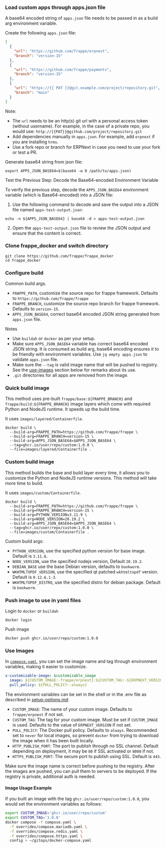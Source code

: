 ### Load custom apps through apps.json file

A base64 encoded string of `apps.json` file needs to be passed in as a build arg environment variable.

Create the following `apps.json` file:

```json
[
  {
    "url": "https://github.com/frappe/erpnext",
    "branch": "version-15"
  },
  {
    "url": "https://github.com/frappe/payments",
    "branch": "version-15"
  },
  {
    "url": "https://{{ PAT }}@git.example.com/project/repository.git",
    "branch": "main"
  }
]
```

Note:

- The `url` needs to be an http(s) git url with a personal access token (without username). For example, in the case of a private repo, you would use: `http://{{PAT}}@github.com/project/repository.git` 
- Add dependencies manually in `apps.json`. For example, add `erpnext` if you are installing `hrms`.
- Use a fork repo or branch for ERPNext in case you need to use your fork or test a PR.

Generate base64 string from json file:

```shell
export APPS_JSON_BASE64=$(base64 -w 0 /path/to/apps.json)
```

Test the Previous Step: Decode the Base64-encoded Environment Variable

To verify the previous step, decode the `APPS_JSON_BASE64` environment variable (which is Base64-encoded) into a JSON file:

1. Use the following command to decode and save the output into a JSON file named `apps-test-output.json`:

```shell
echo -n ${APPS_JSON_BASE64} | base64 -d > apps-test-output.json
```

2. Open the `apps-test-output.json` file to review the JSON output and ensure that the content is correct.

### Clone frappe_docker and switch directory

```shell
git clone https://github.com/frappe/frappe_docker
cd frappe_docker
```

### Configure build

Common build args.

- `FRAPPE_PATH`, customize the source repo for frappe framework. Defaults to `https://github.com/frappe/frappe`
- `FRAPPE_BRANCH`, customize the source repo branch for frappe framework. Defaults to `version-15`.
- `APPS_JSON_BASE64`, correct base64 encoded JSON string generated from `apps.json` file.

Notes

- Use `buildah` or `docker` as per your setup.
- Make sure `APPS_JSON_BASE64` variable has correct base64 encoded JSON string. It is consumed as build arg, base64 encoding ensures it to be friendly with environment variables. Use `jq empty apps.json` to validate `apps.json` file.
- Make sure the `--tag` is valid image name that will be pushed to registry. See the [use-images](#use-images) section below for remarks about its use.
- `.git` directories for all apps are removed from the image.

### Quick build image

This method uses pre-built `frappe/base:${FRAPPE_BRANCH}` and `frappe/build:${FRAPPE_BRANCH}` image layers which come with required Python and NodeJS runtime. It speeds up the build time.

It uses `images/layered/Containerfile`.

```shell
docker build \
  --build-arg=FRAPPE_PATH=https://github.com/frappe/frappe \
  --build-arg=FRAPPE_BRANCH=version-15 \
  --build-arg=APPS_JSON_BASE64=$APPS_JSON_BASE64 \
  --tag=ghcr.io/user/repo/custom:1.0.0 \
  --file=images/layered/Containerfile .
```

### Custom build image

This method builds the base and build layer every time, it allows you to customize the Python and NodeJS runtime versions. This method will take more time to build.

It uses `images/custom/Containerfile`.

```shell
docker build \
  --build-arg=FRAPPE_PATH=https://github.com/frappe/frappe \
  --build-arg=FRAPPE_BRANCH=version-15 \
  --build-arg=PYTHON_VERSION=3.11.9 \
  --build-arg=NODE_VERSION=20.19.2 \
  --build-arg=APPS_JSON_BASE64=$APPS_JSON_BASE64 \
  --tag=ghcr.io/user/repo/custom:1.0.0 \
  --file=images/custom/Containerfile .
```

Custom build args:

- `PYTHON_VERSION`, use the specified python version for base image. Default is `3.11.6`.
- `NODE_VERSION`, use the specified nodejs version, Default `20.19.2`.
- `DEBIAN_BASE` use the base Debian version, defaults to `bookworm`.
- `WKHTMLTOPDF_VERSION`, use the specified qt patched `wkhtmltopdf` version. Default is `0.12.6.1-3`.
- `WKHTMLTOPDF_DISTRO`, use the specified distro for debian package. Default is `bookworm`.

### Push image to use in yaml files

Login to `docker` or `buildah`

```shell
docker login
```

Push image

```shell
docker push ghcr.io/user/repo/custom:1.0.0
```

### Use Images

In [`compose.yaml`](../compose.yaml), you can set the image name and tag through environment variables, making it easier to customize.

```yaml
x-customizable-image: &customizable_image
  image: ${CUSTOM_IMAGE:-frappe/erpnext}:${CUSTOM_TAG:-${ERPNEXT_VERSION:?No ERPNext version or tag set}}
  pull_policy: ${PULL_POLICY:-always}
```

The environment variables can be set in the shell or in the .env file as described in [setup-options.md](setup-options.md):

- `CUSTOM_IMAGE`: The name of your custom image. Defaults to `frappe/erpnext` if not set.
- `CUSTOM_TAG`: The tag for your custom image. Must be set if `CUSTOM_IMAGE` is used. Defaults to the value of `ERPNEXT_VERSION` if not set.
- `PULL_POLICY`: The Docker pull policy. Defaults to `always`. Recommended set to `never` for local images, so prevent `docker` from trying to download the image when it has been built locally.
- `HTTP_PUBLISH_PORT`: The port to publish through no SSL channel. Default depending on deployment, it may be `80` if SSL activated or `8080` if not.
- `HTTPS_PUBLISH_PORT`: The secure port to publish using SSL. Default is `443`.

Make sure the image name is correct before pushing to the registry. After the images are pushed, you can pull them to servers to be deployed. If the registry is private, additional auth is needed.

#### Image Usage Example

If you built an image with the tag `ghcr.io/user/repo/custom:1.0.0`, you would set the environment variables as follows:

```bash
export CUSTOM_IMAGE='ghcr.io/user/repo/custom'
export CUSTOM_TAG='1.0.0'
docker compose -f compose.yaml \
  -f overrides/compose.mariadb.yaml \
  -f overrides/compose.redis.yaml \
  -f overrides/compose.https.yaml \
  config > ~/gitops/docker-compose.yaml
```
